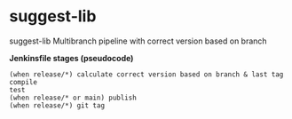 # suggest-lib
suggest-lib Multibranch pipeline with correct version based on branch

**Jenkinsfile stages (pseudocode)**

    (when release/*) calculate correct version based on branch & last tag  
    compile  
    test  
    (when release/* or main) publish  
    (when release/*) git tag  
